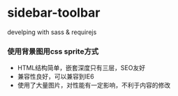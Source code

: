 # sidebar-toolbar
develping with sass &amp; requirejs
### 使用背景图用css sprite方式

* HTML结构简单，嵌套深度只有三层，SEO友好
* 兼容性良好，可以兼容到IE6
* 使用了大量图片，对性能有一定影响，不利于内容的修改
